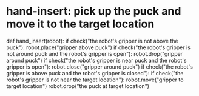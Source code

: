 # hand-insert: pick up the puck and move it to the target location
def hand_insert(robot):
    if check("the robot's gripper is not above the puck"):
        robot.place("gripper above puck")
    if check("the robot's gripper is not around puck and the robot's gripper is open"):
        robot.drop("gripper around puck")
    if check("the robot's gripper is near puck and the robot's gripper is open"):
        robot.close("gripper around puck")
    if check("the robot's gripper is above puck and the robot's gripper is closed"):
        if check("the robot's gripper is not near the target location"):
            robot.move("gripper to target location")
        robot.drop("the puck at target location")